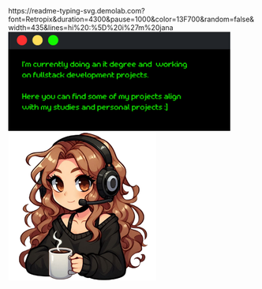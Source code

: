 
<div>
  https://readme-typing-svg.demolab.com?font=Retropix&duration=4300&pause=1000&color=13F700&random=false&width=435&lines=hi%20:%5D%20i%27m%20jana
</div>
<div>
  <img src="https://raw.githubusercontent.com/jwnaina/jwnaina/main/card.png" width="450">
  <img src="https://raw.githubusercontent.com/jwnaina/jwnaina/main/drawart.png" width="300">
</div>
